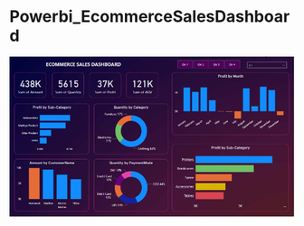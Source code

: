 # Powerbi_EcommerceSalesDashboard

![](https://github.com/abdul-ameer/Powerbi_EcommerceSalesDashboard/blob/main/Capture.PNG)
